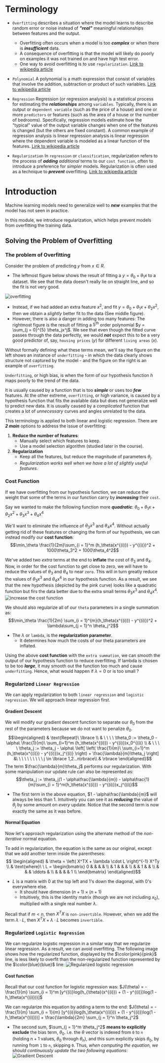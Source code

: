 # Terminology
-    `Overfitting` describes a situation where the model learns to describe random error or noise instead of ***"real"*** meaningful relationships between features and the output.
        -   Overfitting often occurs when a model is too ***complex*** or when there is ***insufficient*** data.
        -   A consequence of overfitting is that the model will likely do poorly on examples it was not trained on and have high test error.
        -   One way to avoid overfitting is to use `regularization`.
    [Link to wikipedia article](https://en.wikipedia.org/wiki/Overfitting)

-   `Polynomial`
    A polynomial is a math expression that consist of variables that involve the addition, subtraction or product of such variables.
    [Link to wikipedia article](https://en.wikipedia.org/wiki/Polynomial)

-   `Regression`
    Regression (or regression analysis) is a statistical process for estimating the ***relationships*** among `variables`. Typically, there is an output or `dependent variable` (such as the price of a house) and one or more `predictors` or features (such as the area of a house or the number of bedrooms).
    Specifically, regression models estimate how the "typical" value of the output variable changes when one of the features is changed (but the others are fixed constant).
    A common example of regression analysis is linear regression analysis is linear regression where the dependent variable is modeled as a linear function of the features.
    [Link to wikipedia article](https://en.wikipedia.org/wiki/Regression_analysis)

-   `Regularization`
    In `regression` or `classification`, regularization refers to the process of ***adding*** *additional* terms to our `cost function`, often to introduce a preference for *simpler* models.
    Regularization is often used as a technique to ***prevent*** overfitting.
    [Link to wikipedia article](https://en.wikipedia.org/wiki/Regularization_(mathematics))

# Introduction
Machine learning models need to generalize well to ***new*** examples that the model has not seen in practice.

In this module, we introduce regularization, which helps prevent models from overfitting the training data.

## Solving the Problem of Overfitting

### The problem of Overfitting
Consider the problem of predicting $y$ from $x \in R$.
-   The leftmost figure below shows the result of fitting a $y = \theta_0 + \theta_1x$ to a dataset. We see that the data doesn't really lie on straight line, and so the fit is not very good.

![overfitting](/image/w3-2-1.png)
-   Instead, if we had added an extra feature $x^2$, and fit $y = \theta_0 + \theta_1x + \theta_2x^2$, then we obtain a *slightly* better fit to the data (See middle figure).
-   However, there is also a danger in adding too many features: The rightmost figure is the result of fitting a $5^{th}$ order polynomial $y = \sum_{j = 0}^{5} \theta_jx^j$. We see that even though the fitted curve passes through the data perfectly, we would ***not*** expect this to be a very good predictor of, say, `housing prices` ($y$) for different `living areas` ($x$).

Without formally defining what these terms mean, we'll say the figure on the left shows an instance of `underfitting` - in which the data clearly shows structure not captured by the model - and the figure on the right is an example of `overfitting`.

`Underfitting`, or high bias, is when the form of our hypothesis function $h$ maps poorly to the trend of the data.

It is usually caused by a function that is too ***simple*** or uses too ***few*** features.
At the other extreme, `overfitting`, or high variance, is caused by a hypothesis function that fits the available data but does not generalize well to predict new data. It is usually caused by a *complicated* function that creates a lot of *unnecessary* curves and angles unrelated to the data.

This terminology is applied to both linear and logistic regression. There are ***2 main*** options to address the issue of overfitting:
1. **Reduce the number of features**:
    -   Manually select which features to keep.
    -   Use a model selection algorithm (studied later in the course).
2. **Regularization**
    -   Keep all the features, but reduce the magnitude of parameters $\theta_j$.
    -   *Regularization works well when we have a lot of slightly useful features*.

### Cost Function
If we have overfitting from our hypothesis function, we can reduce the weight that some of the terms in our function carry by ***increasing*** their `cost`.

Say we wanted to make the following function more ***quadratic***:
$\theta_0 + \theta_1x + \theta_2x^2 + \theta_3x^3 + \theta_4x^4$

We'll want to eliminate the influence of $\theta_3x^3$ and $\theta_4x^4$. Without actually getting rid of these features or changing the form of our hypothesis, we can instead modify our **cost function**:
$$\min_\theta \frac{1}{2m}\sum_{i = 1}^m (h_\theta(x^{(i)}) - y^{(i)})^2 + 1000\theta_3^2 + 1000\theta_4^2$$

We've added two *extra* terms at the end to **inflate** the cost of $\theta_3$ and $\theta_4$. Now, in order for the cost function to get close to zero, we will have to reduce the values of $\theta_3$ and $\theta_4$ to near `zero`.
This will in turn greatly reduce the values of $\theta_3x^3$ and $\theta_4x^4$ in our hypothesis function.
As a result, we see that the new hypothesis (depicted by the pink curve) looks like a quadratic function but firs the data better due to the extra small terms $\theta_3x^3$ and $\theta_4x^4$.
![increase the cost function](/image/w3-2-2.png)

We should also regularize all of our `theta` parameters in a single summation as:
$$\min_\theta \frac{1}{2m} \sum_{i = 1}^{m}(h_\theta(x^{(i)}) - y^{(i)})^2 + \lambda\sum_{j = 1}^n \theta_j^2$$

-   The $\lambda$ or `lambda`, is the **regularization parameter**.
    -   It determines how much the costs of our theta parameters are inflated.

Using the above **cost function** with the `extra summation`, we can smooth the output of our hypothesis function to reduce overfitting.
If lambda is chosen to be too ***large***, it may smooth out the function too much and cause `underfitting`. Hence, what would happen if $\lambda = 0$ or is too small ?

### Regularized `Linear Regression`
We can apply regularization to both `linear regression` and `logistic regression`.
We will approach linear regression first.

#### Gradient Descent
We will modify our gradient descent function to separate our $\theta_0$ from the rest of the parameters because we do not want to penalize $\theta_0$.
$$\begin{aligned}
& \text{Repeat}\ \lbrace \\
& \ \ \ \ \theta_0 := \theta_0 - \alpha\ \frac{1}{m}\ \sum_{i=1}^m (h_\theta(x^{(i)}) - y^{(i)})x_0^{(i)} \\
& \ \ \ \ \theta_j := \theta_j - \alpha\ \left[ \left( \frac{1}{m}\ \sum_{i=1}^m (h_\theta(x^{(i)}) - y^{(i)})x_j^{(i)} \right) + \frac{\lambda}{m}\theta_j \right] &\ \ \ \ \ \ \ \ \ \ j \in \lbrace 1,2...n\rbrace\\ &
\rbrace
\end{aligned}$$
The term $\frac{\lambda}{m}\theta_j$ performs our regularization. With some manipulation our update rule can also be represented as:
$$\theta_j := \theta_j(1 - \alpha\frac{\lambda}{m}) - \alpha\frac{1}{m}\sum_{i = 1}^m(h_\theta(x^{(i)}) - y^{(i)})x_j^{(i)}$$

-   The first term in the above equation, $1 - \alpha\frac{\lambda}{m}$ will always be less than $1$.
Intuitively you can see it as ***reducing*** the value of $\theta_j$ by some amount on *every* update.
Notice that the second term is now exactly the same as it was before.

#### Normal Equation
Now let's approach regularization using the alternate method of the *non-iterative* normal equation.

To add in regularization, the equation is the same as our original, except that we add another term inside the parentheses:
$$
\begin{aligned}
& \theta = \left( X^TX + \lambda \cdot L \right)^{-1} X^Ty \\
& \text{where}\ \ L = \begin{bmatrix}
    0 & & & & \\
    & 1 & & & \\
    & & 1 & & \\
    & & & \ddots & \\
    & & & & 1 \\
\end{bmatrix}
\end{aligned}$$

-   $L$ is a matrix with $0$ at the top left and 1's down the diagonal, with $0$'s everywhere else.
    -   It should have dimension $(n + 1) \times (n + 1)$
    -   Intuitively, this is the identity matrix (though we are not including $x_0$), multiplied with a single real number $\lambda$.

Recall that if $m < n$, then $X^TX$ is `non-invertible`. However, when we add the term $\lambda \cdot L$, then $X^TX + \lambda \cdot L$ becomes `invertible`.


### Regularized `Logistic Regression`
We can regularize logistic regression in a similar way that we regularize linear regression.
As a result, we can avoid overfitting.
The following image shows how the regularized function, displayed by the $\color{pink}{pink}$ line, is less likely to overfit than the non-regularized function represented by the $\color{blue}{blue}$ line:
![Regularized logistic regression](/image/w3-2-3.png)

#### Cost function
Recall that our cost function for logistic regression was:
$J(\theta) = - \frac{1}{m} \sum_{i = 1}^m [y^{(i)}log(h_{\theta}(x^{(i)}) + (1 - y^{(i)})log(1 - h_\theta(x^{(i)}))]$

We can regularize this equation by adding a term to the end:
$J(\theta) = - \frac{1}{m} \sum_{i = 1}{m} [y^{(i)}log(h_\theta(x^{(i)})) + (1 - y^{(i)})log(1 - h_\theta(x^{(i)}))]  + \frac{\lambda}{2m} \sum_{j = 1}^n \theta_j^2$
-   The second sum, $\sum_{j = 1}^m \theta_j^2$ **means to explicitly exclude** the bias term, $\theta_0$. i.e. the $\theta$ vector is indexed from `0` to `n`
(holding $n + 1$ values, $\theta_0$ through $\theta_n$), and this sum explicitly skips $\theta_0$, by running from `1` to `n`, skipping `0`. Thus, *when computing the equation, we should continuously update the two following equations*:
![Gradient Descent](/image/w3-2-4.png)
